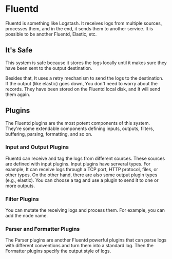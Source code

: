 # Fluentd

Fluentd is something like Logstash. It receives logs from multiple sources, processes them, and in the end, it sends them to another service. It is possible to be another Fluentd, Elastic, etc.

## It's Safe

This system is safe because it stores the logs locally until it makes sure they have been sent to the output destination.

Besides that, It uses a retry mechanism to send the logs to the destination. If the output (like elastic) goes down, You don't need to worry about the records. They have been stored on the Fluentd local disk, and It will send them again.

## Plugins 

The Fluentd plugins are the most potent components of this system. They're some extendable components defining inputs, outputs, filters, buffering, parsing, formatting, and so on.

### Input and Output Plugins

Fluentd can receive and tag the logs from different sources.
These sources are defined with input plugins. Input plugins have serveral types. For example, It can receive logs through a TCP port, HTTP protocol, files, or other types. On the other hand, there are also some output plugin types (e.g., elastic). You can choose a tag and use a plugin to send it to one or more outputs.

### Filter Plugins

You can mutate the receiving logs and process them. For example, you can add the node name.

### Parser and Formatter Plugins

The Parser plugins are another Fluentd powerful plugins that can parse logs with different conventions and turn them into a standard log. Then the Formatter plugins specify the output style of logs.

